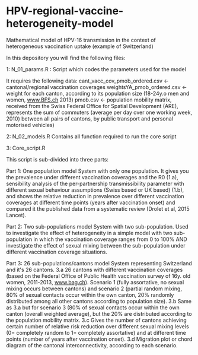 # HPV-regional-vaccine-heterogeneity-model
Mathematical model of HPV-16 transmission in the context of heterogeneous vaccination uptake (example of Switzerland)

In this depository you will find the following files:

1: 
N_01_params.R : Script which codes the parameters used for the model

It requires the following data: 
cant_vacc_cov_pmob_ordered.csv <- cantonal/regional vaccination coverages
weightsYA_pmob_ordered.csv     <- weight for each canton, according to its population size (18-24y.o men and women, www.BFS.ch      2013)
pmob.csv                        <- population mobility matrix, received from the Swiss Federal Office for Spatial Development (ARE), represents the sum of commuters (average per day over one working week, 2010) between all pairs of cantons, by public transport and personal motorised vehicles)

2: 
N_02_models.R
Contains all function required to run the core script

3:
Core_script.R

This script is sub-divided into three parts:

Part 1: One population model
System with only one population. It gives you the prevalence under different vaccination coverages and the R0 (1.a), sensibility analysis of the per-partnership transmissibility parameter with different sexual behaviour assumptions (Swiss based or UK based) (1.b), and shows the relative reduction in prevalence over different vaccination coverages at different time points (years after vaccination onset) and compared it the published data from a systematic review (Drolet et al, 2015 Lancet).

Part 2: Two sub-populations model
System with two sub-population. Used to investigate the effect of heterogeneity in a simple model with two sub-population in which the vaccination coverage ranges from 0 to 100% AND investigate the effect of sexual mixing between the sub-population under different vaccination coverage situations. 

Part 3: 26 sub-populations/cantons model
System representing Switzerland and it's 26 cantons. 
3.a 26 cantons with different vaccination coverages (based on the Federal Office of Public Health vaccination survey of 16y. old women, 2011-2013, www.bag.ch). Scenario 1 (fully assortative, no sexual mixing occurs between cantons) and scenario 2 (partial random mixing, 80% of sexual contacts occur within the own canton, 20% randomly distributed among all other cantons according to population size).
3.b Same as 3.a but for scenario 3 (80% of sexual contacts occur within the own canton (overall weighted average), but the 20% are distributed according to the population mobility matrix. 
3.c Gives the number of cantons achieving certain number of relative risk reduction over different sexual mixing levels (0= completely random to 1= completely assortative) and at different time points (number of years after vaccination onset).
3.d Migration plot or chord diagram of the cantonal interconnectivity, according to each scenario.

